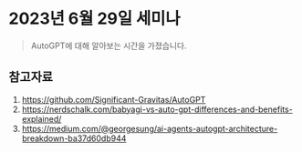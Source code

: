 # 2023년 6월 29일 세미나

> AutoGPT에 대해 알아보는 시간을 가졌습니다.

## 참고자료
1. https://github.com/Significant-Gravitas/AutoGPT
2. https://nerdschalk.com/babyagi-vs-auto-gpt-differences-and-benefits-explained/
3. https://medium.com/@georgesung/ai-agents-autogpt-architecture-breakdown-ba37d60db944
